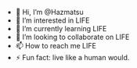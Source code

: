 - 👋 Hi, I’m @Hazmatsu
- 👀 I’m interested in LIFE
- 🌱 I’m currently learning LIFE
- 💞️ I’m looking to collaborate on LIFE
- 📫 How to reach me LIFE
- ⚡ Fun fact: live like a human would.

<!---
Hazmatsu/Hazmatsu is a ✨ special ✨ repository because its `README.md` (this file) appears on your GitHub profile.
You can click the Preview link to take a look at your changes.
--->
